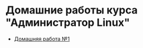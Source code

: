 # **Домашние работы курса "Администратор Linux"**

* [Домашняя работа №1](/Deron-D/manual_kernel_update)

